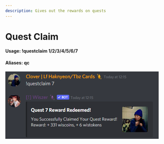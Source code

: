 ```yaml
---
description: Gives out the rewards on quests
---
```


# Quest Claim

#### Usage: !questclaim 1/2/3/4/5/6/7

#### Aliases: qc

![](<../../.gitbook/assets/image (32).png>)

